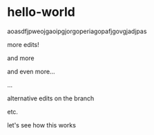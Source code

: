 # hello-world

aoasdfjpweojgaoipgjorgoperiagopafjgovgjadjpas

more edits!

and more

and even more...

...

alternative edits on the branch

etc.

let's see how this works
